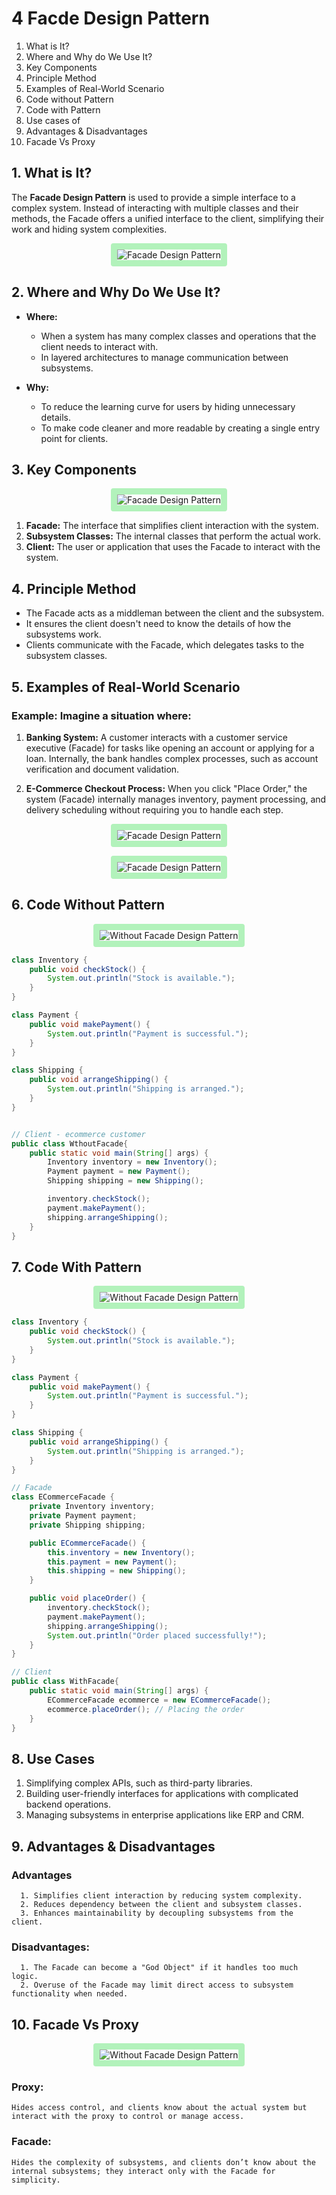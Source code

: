 # 4 Facde Design Pattern

1. What is It?
2. Where and Why do We Use It?
3. Key Components
4. Principle Method
5. Examples of Real-World Scenario
6. Code without Pattern
7. Code with Pattern
8. Use cases of
9. Advantages & Disadvantages
10. Facade Vs Proxy

## 1. What is It?

The **Facade Design Pattern** is used to provide a simple interface to a complex system. Instead of interacting with multiple classes and their methods, the Facade offers a unified interface to the client, simplifying their work and hiding system complexities.

<p align="center">
  <img src="./images/pattern.png" alt="Facade Design Pattern" style="border: 10px solid #b2f2bb; border-radius: 4px;">
</p>

## 2. Where and Why Do We Use It?

- **Where:**

  - When a system has many complex classes and operations that the client needs to interact with.
  - In layered architectures to manage communication between subsystems.

- **Why:**
  - To reduce the learning curve for users by hiding unnecessary details.
  - To make code cleaner and more readable by creating a single entry point for clients.

## 3. Key Components

<p align="center">
  <img src="./images/facade.png" alt="Facade Design Pattern" style="border: 10px solid #b2f2bb; border-radius: 4px;">
</p>

1. **Facade:** The interface that simplifies client interaction with the system.
2. **Subsystem Classes:** The internal classes that perform the actual work.
3. **Client:** The user or application that uses the Facade to interact with the system.

## 4. Principle Method

- The Facade acts as a middleman between the client and the subsystem.
- It ensures the client doesn't need to know the details of how the subsystems work.
- Clients communicate with the Facade, which delegates tasks to the subsystem classes.

## 5. Examples of Real-World Scenario

### Example: Imagine a situation where:

1. **Banking System:**
   A customer interacts with a customer service executive (Facade) for tasks like opening an account or applying for a loan. Internally, the bank handles complex processes, such as account verification and document validation.

2. **E-Commerce Checkout Process:**
   When you click "Place Order," the system (Facade) internally manages inventory, payment processing, and delivery scheduling without requiring you to handle each step.

<p align="center">
  <img src="./images/analogy1.png" alt="Facade Design Pattern" style="border: 10px solid #b2f2bb; border-radius: 4px;">
</p>

<p align="center">
  <img src="./images/analogy2.png" alt="Facade Design Pattern" style="border: 10px solid #b2f2bb; border-radius: 4px;">
</p>

## 6. Code Without Pattern

<p align="center">
  <img src="./images/without.png" alt="Without Facade Design Pattern" style="border: 10px solid #b2f2bb; border-radius: 4px;">
</p>

```java
class Inventory {
    public void checkStock() {
        System.out.println("Stock is available.");
    }
}

class Payment {
    public void makePayment() {
        System.out.println("Payment is successful.");
    }
}

class Shipping {
    public void arrangeShipping() {
        System.out.println("Shipping is arranged.");
    }
}


// Client - ecommerce customer
public class WthoutFacade{
    public static void main(String[] args) {
        Inventory inventory = new Inventory();
        Payment payment = new Payment();
        Shipping shipping = new Shipping();

        inventory.checkStock();
        payment.makePayment();
        shipping.arrangeShipping();
    }
}
```

## 7. Code With Pattern

<p align="center">
  <img src="./images/with.png" alt="Without Facade Design Pattern" style="border: 10px solid #b2f2bb; border-radius: 4px;">
</p>

```java
class Inventory {
    public void checkStock() {
        System.out.println("Stock is available.");
    }
}

class Payment {
    public void makePayment() {
        System.out.println("Payment is successful.");
    }
}

class Shipping {
    public void arrangeShipping() {
        System.out.println("Shipping is arranged.");
    }
}

// Facade
class ECommerceFacade {
    private Inventory inventory;
    private Payment payment;
    private Shipping shipping;

    public ECommerceFacade() {
        this.inventory = new Inventory();
        this.payment = new Payment();
        this.shipping = new Shipping();
    }

    public void placeOrder() {
        inventory.checkStock();
        payment.makePayment();
        shipping.arrangeShipping();
        System.out.println("Order placed successfully!");
    }
}

// Client
public class WithFacade{
    public static void main(String[] args) {
        ECommerceFacade ecommerce = new ECommerceFacade();
        ecommerce.placeOrder(); // Placing the order
    }
}
```

## 8. Use Cases

1. Simplifying complex APIs, such as third-party libraries.
2. Building user-friendly interfaces for applications with complicated backend operations.
3. Managing subsystems in enterprise applications like ERP and CRM.

## 9. Advantages & Disadvantages

### Advantages

      1. Simplifies client interaction by reducing system complexity.
      2. Reduces dependency between the client and subsystem classes.
      3. Enhances maintainability by decoupling subsystems from the client.

### Disadvantages:

      1. The Facade can become a "God Object" if it handles too much logic.
      2. Overuse of the Facade may limit direct access to subsystem functionality when needed.

## 10. Facade Vs Proxy

<p align="center">
  <img src="./images/table.png" alt="Without Facade Design Pattern" style="border: 10px solid #b2f2bb; border-radius: 4px;">
</p>

### Proxy:

    Hides access control, and clients know about the actual system but interact with the proxy to control or manage access.

### Facade:

    Hides the complexity of subsystems, and clients don’t know about the internal subsystems; they interact only with the Facade for simplicity.
